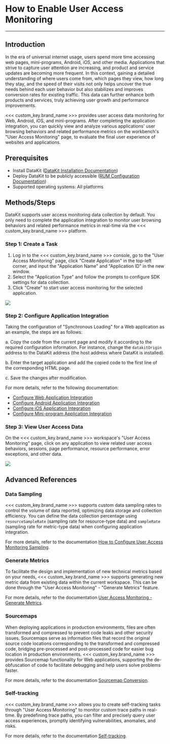 # How to Enable User Access Monitoring
---

## Introduction

In the era of universal internet usage, users spend more time accessing web pages, mini-programs, Android, iOS, and other media. Applications that strive to capture user attention are increasing, and product and service updates are becoming more frequent. In this context, gaining a detailed understanding of where users come from, which pages they view, how long they stay, and the speed of their visits not only helps uncover the true needs behind each user behavior but also stabilizes and improves conversion rates for existing traffic. This data can further enhance both products and services, truly achieving user growth and performance improvements.

<<< custom_key.brand_name >>> provides user access data monitoring for Web, Android, iOS, and mini-programs. After completing the application integration, you can quickly view and analyze various applications' user browsing behaviors and related performance metrics on the workbench's "User Access Monitoring" page, to evaluate the final user experience of websites and applications.

## Prerequisites

- Install DataKit ([DataKit Installation Documentation](../datakit/datakit-install.md))
- Deploy DataKit to be publicly accessible ([RUM Configuration Documentation](../integrations/rum.md))
- Supported operating systems: All platforms

## Methods/Steps

DataKit supports user access monitoring data collection by default. You only need to complete the application integration to monitor user browsing behaviors and related performance metrics in real-time via the <<< custom_key.brand_name >>> platform.

### Step 1: Create a Task

1. Log in to the <<< custom_key.brand_name >>> console, go to the "User Access Monitoring" page, click "Create Application" in the top-left corner, and input the "Application Name" and "Application ID" in the new window.
2. Select the "Application Type" and follow the prompts to configure SDK settings for data collection.
3. Click "Create" to start user access monitoring for the selected application.

![](img/1.rum_1.png)

### Step 2: Configure Application Integration

Taking the configuration of "Synchronous Loading" for a Web application as an example, the steps are as follows:

a. Copy the code from the current page and modify it according to the required configuration information. For instance, change the `datakitOrigin` address to the DataKit address (the host address where DataKit is installed).

b. Enter the target application and add the copied code to the first line of the corresponding HTML page.

c. Save the changes after modification.

For more details, refer to the following documentation:
- [Configure Web Application Integration](../real-user-monitoring/web/app-access.md)
- [Configure Android Application Integration](../real-user-monitoring/android/app-access.md)
- [Configure iOS Application Integration](../real-user-monitoring/ios/app-access.md)
- [Configure Mini-program Application Integration](../real-user-monitoring/miniapp/app-access.md)

### Step 3: View User Access Data

On the <<< custom_key.brand_name >>> workspace's "User Access Monitoring" page, click on any application to view related user access behaviors, sessions, page performance, resource performance, error exceptions, and other data.

![](img/1.rum_2.png)

## Advanced References

### Data Sampling

<<< custom_key.brand_name >>> supports custom data sampling rates to control the volume of data reported, optimizing data storage and collection efficiency. You can define the data collection percentage using `resourceSampleRate` (sampling rate for resource-type data) and `sampleRate` (sampling rate for metric-type data) when configuring application integration.

For more details, refer to the documentation [How to Configure User Access Monitoring Sampling](../real-user-monitoring/web/sampling.md).

### Generate Metrics

To facilitate the design and implementation of new technical metrics based on your needs, <<< custom_key.brand_name >>> supports generating new metric data from existing data within the current workspace. This can be done through the "User Access Monitoring" - "Generate Metrics" feature.

For more details, refer to the documentation [User Access Monitoring - Generate Metrics](../real-user-monitoring/generate-metrics.md).

### Sourcemaps

When deploying applications in production environments, files are often transformed and compressed to prevent code leaks and other security issues. Sourcemaps serve as information files that record the original source code locations corresponding to the transformed and compressed code, bridging pre-processed and post-processed code for easier bug location in production environments. <<< custom_key.brand_name >>> provides Sourcemap functionality for Web applications, supporting the de-obfuscation of code to facilitate debugging and help users solve problems faster.

For more details, refer to the documentation [Sourcemap Conversion](../real-user-monitoring/explorer/error.md#sourcemap).

### Self-tracking

<<< custom_key.brand_name >>> allows you to create self-tracking tasks through "User Access Monitoring" to monitor custom trace paths in real-time. By predefining trace paths, you can filter and precisely query user access experiences, promptly identifying vulnerabilities, anomalies, and risks.

For more details, refer to the documentation [Self-tracking](../real-user-monitoring/self-tracking.md).
